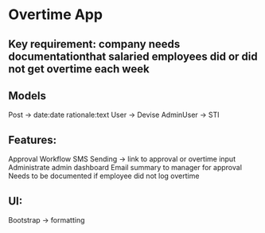 # Overtime App

## Key requirement: company needs documentationthat salaried employees did or did not get overtime each week

## Models
Post -> date:date rationale:text
User -> Devise
AdminUser -> STI

## Features:
Approval Workflow
SMS Sending -> link to approval or overtime input
Administrate admin dashboard
Email summary to manager for approval
Needs to be documented if employee did not log overtime

## UI:
Bootstrap -> formatting
